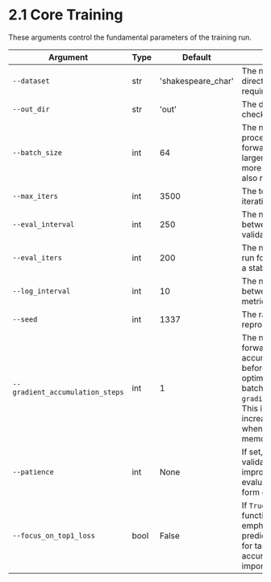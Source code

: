 # 2.1 Core Training

These arguments control the fundamental parameters of the training run.

| Argument | Type | Default | Description |
|---|---|---|---|
| `--dataset` | str | 'shakespeare_char' | The name of the dataset directory in `data/`. This is a required argument. |
| `--out_dir` | str | 'out' | The directory to save checkpoints and logs. |
| `--batch_size` | int | 64 | The number of sequences to process in parallel in a single forward/backward pass. A larger batch size can lead to more stable gradients, but also requires more memory. |
| `--max_iters` | int | 3500 | The total number of training iterations to run. |
| `--eval_interval` | int | 250 | The number of iterations between evaluations on the validation set. |
| `--eval_iters` | int | 200 | The number of iterations to run for each evaluation to get a stable loss estimate. |
| `--log_interval` | int | 10 | The number of iterations between logging training metrics to the console. |
| `--seed` | int | 1337 | The random seed for reproducibility. |
| `--gradient_accumulation_steps` | int | 1 | The number of forward/backward passes to accumulate gradients over before performing an optimizer step. The effective batch size is `batch_size * gradient_accumulation_steps`. This is a useful technique for increasing the batch size when you are limited by GPU memory. |
| `--patience` | int | None | If set, training will stop if the validation loss has not improved for this many evaluation intervals. This is a form of early stopping. |
| `--focus_on_top1_loss` | bool | False | If `True`, uses a custom loss function that puts more emphasis on the top-1 prediction. This can be useful for tasks where the top-1 accuracy is the most important metric. |